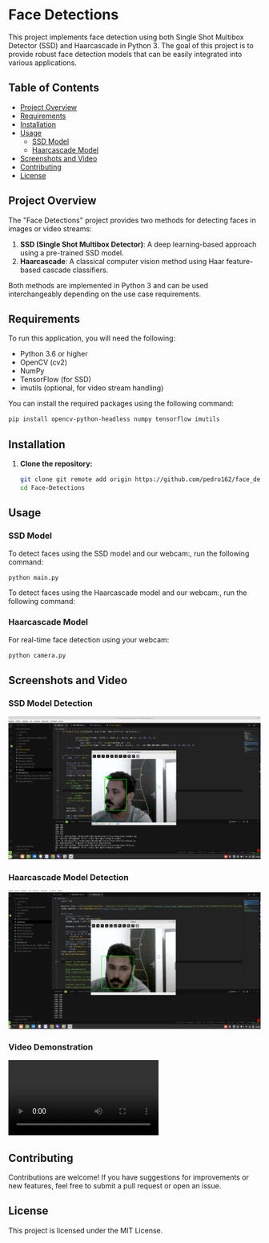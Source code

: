 # Face Detections

This project implements face detection using both Single Shot Multibox Detector (SSD) and Haarcascade in Python 3. The goal of this project is to provide robust face detection models that can be easily integrated into various applications.

## Table of Contents

- [Project Overview](#project-overview)
- [Requirements](#requirements)
- [Installation](#installation)
- [Usage](#usage)
  - [SSD Model](#ssd-model)
  - [Haarcascade Model](#haarcascade-model)
- [Screenshots and Video](#screenshots-and-video)
- [Contributing](#contributing)
- [License](#license)

## Project Overview

The "Face Detections" project provides two methods for detecting faces in images or video streams:

1. **SSD (Single Shot Multibox Detector)**: A deep learning-based approach using a pre-trained SSD model.
2. **Haarcascade**: A classical computer vision method using Haar feature-based cascade classifiers.

Both methods are implemented in Python 3 and can be used interchangeably depending on the use case requirements.

## Requirements

To run this application, you will need the following:

- Python 3.6 or higher
- OpenCV (cv2)
- NumPy
- TensorFlow (for SSD)
- imutils (optional, for video stream handling)

You can install the required packages using the following command:

```bash
pip install opencv-python-headless numpy tensorflow imutils
```

## Installation

1. **Clone the repository:**

   ```bash
   git clone git remote add origin https://github.com/pedro162/face_detections.git
   cd Face-Detections
   ```

## Usage

### SSD Model

To detect faces using the SSD model and our webcam:, run the following command:

```bash
python main.py
```

To detect faces using the Haarcascade model and our webcam:, run the following command:

### Haarcascade Model

For real-time face detection using your webcam:

```bash
python camera.py
```

## Screenshots and Video

### SSD Model Detection

![SSD Model](resources/system_images/ssd_mage_02.png)

### Haarcascade Model Detection

![Haarcascade Model](resources/system_images/haarcascade_01.png)

### Video Demonstration

![Video Demo](resources/system_images/ssd_detectation.mp4)

## Contributing

Contributions are welcome! If you have suggestions for improvements or new features, feel free to submit a pull request or open an issue.

## License

This project is licensed under the MIT License.

```

```
